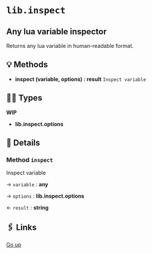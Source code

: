 # `lib.inspect`

## Any lua variable inspector

Returns any lua variable in human-readable format.

## 💡 Methods

+ **inspect (variable, options) : result**
  `Inspect variable`

## 👨‍👦 Types

**WIP**
+ **lib.inspect.options**

## 🧩 Details

### Method `inspect`

Inspect variable

→ `variable` : **any**

→ `options` : **lib.inspect.options**

← `result` : **string**

## 🖇️ Links

[Go up](..)
